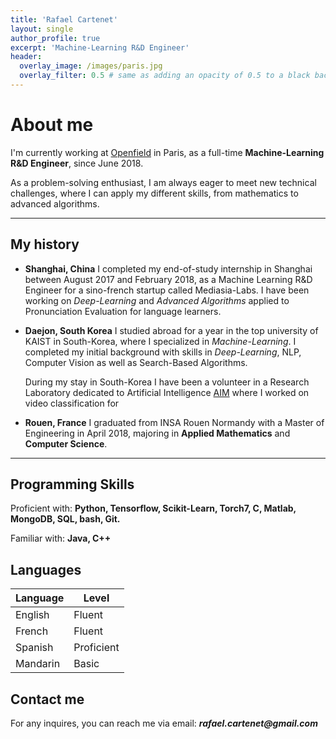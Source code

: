 ```yaml
---
title: 'Rafael Cartenet'
layout: single
author_profile: true
excerpt: 'Machine-Learning R&D Engineer'
header:
  overlay_image: /images/paris.jpg
  overlay_filter: 0.5 # same as adding an opacity of 0.5 to a black background
---
```


# About me

I'm currently working at [Openfield](http://openfieldlive.com/?lang=en) in Paris, as a full-time **Machine-Learning R&D Engineer**, since June 2018.

As a problem-solving enthusiast, I am always eager to meet new technical challenges, where I can apply my different skills, from mathematics to advanced algorithms.

---

## My history

- **Shanghai, China**
  I completed my end-of-study internship in Shanghai between August 2017 and February 2018, as a Machine Learning R&D Engineer for a sino-french startup called Mediasia-Labs. I have been working on *Deep-Learning* and *Advanced Algorithms* applied to Pronunciation Evaluation for language learners.

- **Daejon, South Korea**
  I studied abroad for a year in the top university of KAIST in South-Korea, where I specialized in *Machine-Learning*. I completed my initial background with skills in *Deep-Learning*, NLP, Computer Vision as well as Search-Based Algorithms.

  During my stay in South-Korea I have been a volunteer in a Research Laboratory dedicated to Artificial Intelligence [AIM](http://slsp.kaist.ac.kr/xe/) where I worked on video classification for

- **Rouen, France**
  I graduated from INSA Rouen Normandy with a Master of Engineering in April 2018, majoring in **Applied Mathematics** and **Computer Science**.

---

## Programming Skills

Proficient with: **Python, Tensorflow, Scikit-Learn, Torch7, C, Matlab, MongoDB, SQL, bash, Git.**

Familiar with: **Java, C++**

## Languages

| Language | Level  |
|----------|--------|
| English  | Fluent |
| French   | Fluent |
| Spanish  | Proficient |
| Mandarin | Basic  |


## Contact me

For any inquires, you can reach me via email: **_rafael.cartenet@gmail.com_**
